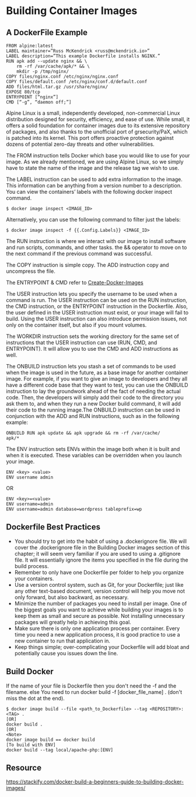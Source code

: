 # Building Container Images

## A DockerFile Example
```
FROM alpine:latest
LABEL maintainer=”Russ McKendrick <russ@mckendrick.io>”
LABEL description=”This example Dockerfile installs NGINX.”
RUN apk add --update nginx && \
    rm -rf /var/cache/apk/* && \
    mkdir -p /tmp/nginx/
COPY files/nginx.conf /etc/nginx/nginx.conf
COPY files/default.conf /etc/nginx/conf.d/default.conf
ADD files/html.tar.gz /usr/share/nginx/
EXPOSE 80/tcp
ENTRYPOINT [“nginx”]
CMD [“-g”, “daemon off;”]
```

Alpine Linux is a small, independently developed, non-commercial Linux distribution designed for security, efficiency, and ease of use. While small, it offers a solid foundation for container images due to its extensive repository of packages, and also thanks to the unofficial port of grsecurity/PaX, which is patched into its kernel. This port offers proactive protection against dozens of potential zero-day threats and other vulnerabilities.

The FROM instruction tells Docker which base you would like to use for your image. As we already mentioned, we are using Alpine Linux, so we simply have to state the name of the image and the release tag we wish to use.

The LABEL instruction can be used to add extra information to the image. This information can be anything from a version number to a description. You can view the containers’ labels with the following docker inspect command.
```
$ docker image inspect <IMAGE_ID>
```

Alternatively, you can use the following command to filter just the labels:
```
$ docker image inspect -f {{.Config.Labels}} <IMAGE_ID>
```
The RUN instruction is where we interact with our image to install software and run scripts, commands, and other tasks. the && operator to move on to the next command if the previous command was successful.

The COPY instruction is simple copy. The ADD instruction copy and uncompress the file.

The ENTRYPOINT & CMD refer to [Create-Docker-Images](/docs/KodeCloud/Create-Docker-Images.md)

The USER instruction lets you specify the username to be used when a command is run. The USER instruction can be used on the RUN instruction, the CMD instruction, or the ENTRYPOINT instruction in the Dockerfile. Also, the user defined in the USER instruction must exist, or your image will fail to build. Using the USER instruction can also introduce permission issues, not only on the container itself, but also if you mount volumes.

The WORKDIR instruction sets the working directory for the same set of instructions that the USER instruction can use (RUN, CMD, and ENTRYPOINT). It will allow you to use the CMD and ADD instructions as well.

The ONBUILD instruction lets you stash a set of commands to be used when the image is used in the future, as a base image for another container image. For example, if you want to give an image to developers and they all have a different code base that they want to test, you can use the ONBUILD instruction to lay the groundwork ahead of the fact of needing the actual code. Then, the developers will simply add their code to the directory you ask them to, and when they run a new Docker build command, it will add their code to the running image.The ONBUILD instruction can be used in conjunction with the ADD and RUN instructions, such as in the following example:
```
ONBUILD RUN apk update && apk upgrade && rm -rf /var/cache/
apk/*
```
The ENV instruction sets ENVs within the image both when it is built and when it is executed. These variables can be overridden when you launch your image.
```
ENV <key> <value>
ENV username admin
```
OR
```
ENV <key>=<value>
ENV username=admin
ENV username=admin database=wordpress tableprefix=wp
```
## Dockerfile Best Practices
* You should try to get into the habit of using a .dockerignore file. We will cover the .dockerignore file in the Building Docker images section of this chapter; it will seem very familiar if you are used to using a .gitignore file. It will essentially ignore the items you specified in the file during the build process.
* Remember to only have one Dockerfile per folder to help you organize your containers.
* Use a version control system, such as Git, for your Dockerfile; just like any other text-based document, version control will help you move not only forward, but also backward, as necessary.
* Minimize the number of packages you need to install per image. One of the biggest goals you want to achieve while building your images is to keep them as small and secure as possible. Not installing unnecessary packages will greatly help in achieving this goal.
* Make sure there is only one application process per container. Every time you need a new application process, it is good practice to use a new container to run that application in.
* Keep things simple; over-complicating your Dockerfile will add bloat and potentially cause you issues down the line.

## Build Docker 
If the name of your file is Dockerfile then you don't need the -f and the filename. else You need to run docker build -f [docker_file_name] . (don't miss the dot at the end).
```
$ docker image build --file <path_to_Dockerfile> --tag <REPOSITORY>:<TAG> .
[OR]
docker build .
[OR]
<Note>
docker image build == docker build
[To build with ENV]
docker build --tag local/apache-php:[ENV]
```

## Resource 
https://stackify.com/docker-build-a-beginners-guide-to-building-docker-images/
